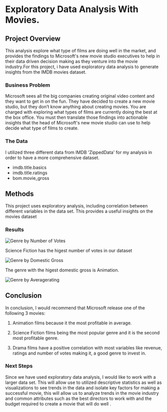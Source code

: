 # Exploratory Data Analysis With Movies.


## Project Overview

This analysis explore what type of films are doing well in the market, and provides the findings to Microsoft's new movie studio executives to help in their data driven decision making as they venture into the movie industry.For this project, i have used exploratory data analysis to generate insights from the IMDB movies dataset.

### Business Problem

Microsoft sees all the big companies creating original video content and they want to get in on the fun. They have decided to create a new movie studio, but they don’t know anything about creating movies. You are charged with exploring what types of films are currently doing the best at the box office. You must then translate those findings into actionable insights that the head of Microsoft's new movie studio can use to help decide what type of films to create.

### The Data
I utilized three different data from IMDB 'ZippedData' for my analysis in order to have a more comprehensive dataset.

* imdb.title.basics
* imdb.title.ratings
* bom.movie_gross

## Methods

This project uses exploratory analysis, including correlation between different variables in the data set. This provides a useful insights on the movies dataset

### Results

![Genre by Number of Votes](https://user-images.githubusercontent.com/113707140/201005420-5244b06d-30a0-4fca-8732-643f965d49f7.png)

Science Fiction has the higest number of votes in our dataset

![Genre by Domestic Gross](https://user-images.githubusercontent.com/113707140/201005487-62ce8c4e-8acc-4a84-ab60-b62a65bc0b4b.png)

The genre with the higest domestic gross is Animation.

![Genre by Averagerating](https://user-images.githubusercontent.com/113707140/201005819-40ef5184-6ef5-406c-af70-146d19b6984d.png)

## Conclusion
In conclusion, I would recommend that Microsoft release one of the following 3 movies:

1. Animation films because it the most profitable in average.

2. Science Fiction films being the most popular genre and it is the second most profitable genre.

3. Drama films have a positive correlation with most variables like revenue, ratings and number of votes making it,
   a good genre to invest in.

### Next Steps
Since we have used exploratory data analysis, I would like to work with a larger data set. This will allow use to utilized descriptive statistics as well as visualizations to see trends in the data and isolate key factors for making a successful movie, this will allow us to analyze trends in the movie industry and common attributes such as the best directors to work with and the budget required to create a movie that will do well .
